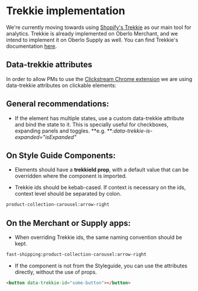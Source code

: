 # Trekkie implementation

We're currently moving towards using [Shopify's Trekkie](https://github.com/Shopify/trekkie) as our main tool for analytics. Trekkie is already implemented on Oberlo Merchant, and we intend to implement it on Oberlo Supply as well.  You can find Trekkie's documentation [here](https://trekkie-docs.shopifycloud.com/).

## Data-trekkie attributes

In order to allow PMs to use the [Clickstream Chrome extension](https://chrome.google.com/webstore/detail/trekkie-clickstream-query/dklbnkakpfajdoclepjbeoiebknikmca) we are using data-trekkie attributes on clickable elements:

## General recommendations:

* If the element has multiple states, use a custom data-trekkie attribute and bind the state to it. This is specially useful for checkboxes, expanding panels and toggles.
 **e.g.  ***:data-trekkie-is-expanded="isExpanded"*

## On Style Guide Components:

* Elements should have a  **trekkieId prop**, with a default value that can be overridden where the component is imported.

* Trekkie ids should be kebab-cased. If context is necessary on the ids, context level should be separated by colon.
```html
product-collection-carousel:arrow-right
```

## On  the Merchant or Supply apps:

* When overriding Trekkie ids, the same naming convention should be kept.
```html
fast-shipping:product-collection-carousel:arrow-right
```

* If the component is not from the Styleguide, you can use the attributes directly, without the use of props.

```html
<button data-trekkie-id="some-button"></button>
```

